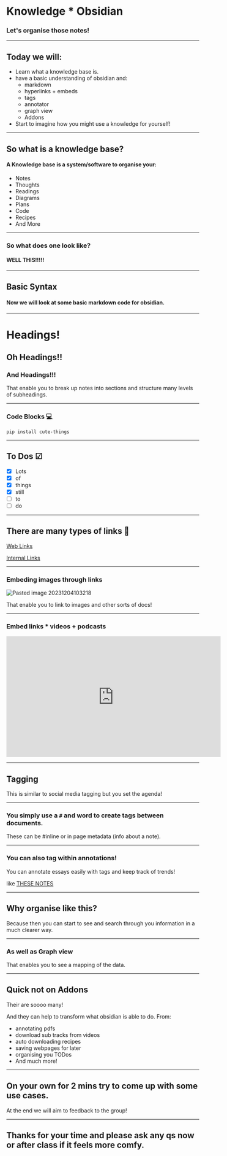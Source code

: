
# Knowledge * Obsidian

### Let's organise those notes!

---

## Today we will:

- Learn what a knowledge base is.
- have a basic understanding of  obsidian and:
	- markdown
	- hyperlinks + embeds
	- tags
	- annotator
	- graph view
	- Addons
- Start to imagine how you might use a knowledge for yourself! 

---

## So what is a knowledge base?

#### A Knowledge base is a system/software to organise your:
- Notes
- Thoughts
- Readings
- Diagrams
- Plans
- Code
- Recipes
- And More

---

### So what does one look like?

#### WELL THIS!!!!!

---

## Basic Syntax

#### Now we will look at some basic markdown code for obsidian.

---

# Headings!

## Oh Headings!!

### And Headings!!!

That enable you to break up notes into sections and structure many levels of subheadings.

---

### Code Blocks 💻

``` shell
pip install cute-things
```

---

## To Dos ☑

- [x] Lots
- [x] of 
- [x] things 
- [x] still
- [ ] to 
- [ ] do

---

## There are many types of links 🔗

[Web Links](https://help.obsidian.md/Linking+notes+and+files/Internal+links)

[Internal Links](Cognitivists%20example.md)


---

### Embeding images through links
![Pasted image 20231204103218](../../Pasted%20image%2020231204103218.png)

That enable you to link to images and other sorts of docs!

---

### Embed links * videos + podcasts

<iframe width="560" height="315" src="https://www.youtube.com/embed/tc1Nm5kNWKc?si=11mBIn8CcX7UgHEx" title="YouTube video player" frameborder="0" allow="accelerometer; autoplay; clipboard-write; encrypted-media; gyroscope; picture-in-picture; web-share" referrerpolicy="strict-origin-when-cross-origin" allowfullscreen></iframe>

---

## Tagging

This is similar to social media tagging but you set the agenda!

---

### You simply use a `#` and word to create tags between documents.

These can be #inline or in page metadata (info about a note).

---

### You can also tag within annotations!

You can annotate essays easily with tags and keep track of trends!

like [THESE NOTES](../../../../Research💭/Reading%20📖/Johanna%20Hedva/Sick%20Woman%20Theory.md)

---

## Why organise like this?

Because then you can start to see and search through you information in a much clearer way.

---

### As well as Graph view

That enables you to see a mapping of the data.

---


## Quick not on Addons

Their are soooo many!

And they can help to transform what obsidian is able to do.
From:
- annotating pdfs
- download sub tracks from videos
- auto downloading recipes
- saving webpages for later
- organising you TODos
- And much more!

---

## On your own  for 2 mins try to come up with some use cases.

At the end we will aim to feedback to the group!

---

## Thanks for your time and please ask any qs now or after class if it feels more comfy.